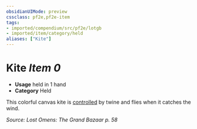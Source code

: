 ```yaml
---
obsidianUIMode: preview
cssclass: pf2e,pf2e-item
tags:
- imported/compendium/src/pf2e/lotgb
- imported/item/category/held
aliases: ["Kite"]
---
```

# Kite *Item 0*  

- **Usage** held in 1 hand
- **Category** Held

This colorful canvas kite is [controlled](conditions.md#Controlled) by twine and flies when it catches the wind.

*Source: Lost Omens: The Grand Bazaar p. 58*